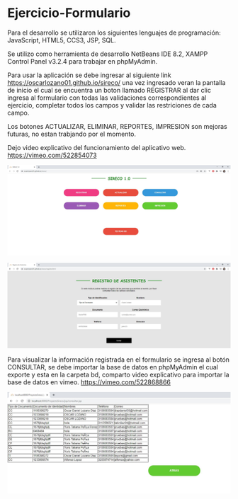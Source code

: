 # Ejercicio-Formulario
Para el desarrollo se utilizaron los siguientes lenguajes de programación: JavaScript, HTML5, CCS3, JSP, SQL.

Se utilizo como herramienta de desarrollo NetBeans IDE 8.2, XAMPP Control Panel v3.2.4 para trabajar en phpMyAdmin.

Para usar la aplicación se debe ingresar al siguiente link https://oscarlozano01.github.io/sireco/ una vez ingresado veran la pantalla de inicio el cual se encuentra un boton llamado REGISTRAR al dar clic ingresa al formulario con todas las validaciones correspondientes al ejercicio, completar todos los campos y validar las restriciones de cada campo.

Los botones ACTUALIZAR, ELIMINAR, REPORTES, IMPRESION son mejoras futuras, no estan trabjando por el momento.

Dejo video explicativo del funcionamiento del aplicativo web. https://vimeo.com/522854073

![Alt text](/img/pantalla.JPG?raw=true "Optional Title")

![Alt text](/img/formulario.JPG?raw=true "Optional Title")

Para visualizar la información registrada en el formulario se ingresa al botón CONSULTAR, se debe importar la base de datos en phpMyAdmin el cual exporte y esta en la carpeta bd,
comparto video explicativo para importar la base de datos en vimeo. https://vimeo.com/522868866

![Alt text](/img/consultar.JPG?raw=true "Optional Title")



